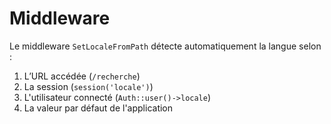 # Middleware

Le middleware `SetLocaleFromPath` détecte automatiquement la langue selon :

1. L’URL accédée (`/recherche`)
2. La session (`session('locale')`)
3. L'utilisateur connecté (`Auth::user()->locale`)
4. La valeur par défaut de l'application
